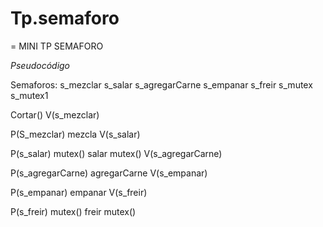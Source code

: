 # Tp.semaforo
= MINI TP SEMAFORO

*Pseudocódigo*

Semaforos:
s_mezclar
s_salar
s_agregarCarne
s_empanar
s_freir
s_mutex
s_mutex1


Cortar()
 V(s_mezclar)
 
P(S_mezclar)
  mezcla
V(s_salar)

P(s_salar)
  mutex()
  salar
  mutex()
V(s_agregarCarne)

P(s_agregarCarne)
  agregarCarne
V(s_empanar)

P(s_empanar)
  empanar
V(s_freir)

P(s_freir)
  mutex()
  freir
  mutex()
  
